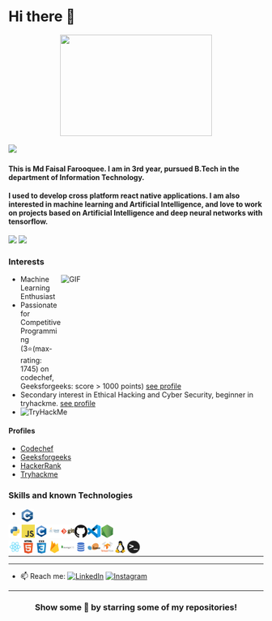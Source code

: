 # Hi there 👋

<div align="center">
<img width="300" height="200" src="https://external-content.duckduckgo.com/iu/?u=https%3A%2F%2Fmedia3.giphy.com%2Fmedia%2Fh408T6Y5GfmXBKW62l%2Fgiphy.gif&f=1&nofb=1" />
</div>


<p align="left"> <img src="https://komarev.com/ghpvc/?username=Cotex05&label=Profile+Views&color=green&style=plastic%22%20alt=%22Cotex05" /> </p>

#### This is Md Faisal Farooquee. I am in 3rd year, pursued B.Tech in the department of Information Technology.
#### I used to develop cross platform react native applications. I am also interested in machine learning and Artificial Intelligence, and love to work on projects based on Artificial Intelligence and deep neural networks with tensorflow. 

<img src="https://github-readme-stats.vercel.app/api?username=Cotex05&&show_icons=true&title_color=ffffff&icon_color=bb2acf&text_color=daf7dc&bg_color=151515"> 
<img src="https://github-readme-stats.vercel.app/api/top-langs/?username=Cotex05&layout=compact&theme=tokyonight">

### Interests

<img align="right" alt="GIF" src="https://imgshare.io/images/2021/09/10/download.gif" width="400" height="200" />

* Machine Learning Enthusiast
* Passionate for Competitive Programming (3⭐(max-rating: 1745) on codechef, Geeksforgeeks: score > 1000 points) [see profile](https://www.codechef.com/users/faisal_5/)
* Secondary interest in Ethical Hacking and Cyber Security, beginner in tryhackme. [see profile](https://tryhackme.com/p/Butye)
* <img width="249" height="58" src="https://imgshare.io/images/2021/09/10/Butye.png" alt="TryHackMe" />


#### Profiles

* [Codechef](https://www.codechef.com/users/faisal_5/)
* [Geeksforgeeks](https://auth.geeksforgeeks.org/user/faisalfarooquee/practice/)
* [HackerRank](https://www.hackerrank.com/Faisal_Farooquee)
* [Tryhackme](https://tryhackme.com/p/Butye)

### Skills and known Technologies

<!--
To get your topics goto https://github.com/topics
Search for your topics, then open image of the icons that appear there and get that link.
Then paste the links along with the alt text. (optional)
-->
* <img align="left" alt="C++" width="26px" src="https://raw.githubusercontent.com/github/explore/80688e429a7d4ef2fca1e82350fe8e3517d3494d/topics/cpp/cpp.png" />
<img align="left" alt="Python" width="26px" src="https://raw.githubusercontent.com/github/explore/80688e429a7d4ef2fca1e82350fe8e3517d3494d/topics/python/python.png" />
<img align="left" alt="Javascript" width="26px" src="https://raw.githubusercontent.com/github/explore/80688e429a7d4ef2fca1e82350fe8e3517d3494d/topics/javascript/javascript.png" />
<img align="left" alt="C" width="26px" src="https://raw.githubusercontent.com/github/explore/80688e429a7d4ef2fca1e82350fe8e3517d3494d/topics/c/c.png" />
<img align="left" alt="Java" width="26px" src="https://raw.githubusercontent.com/github/explore/80688e429a7d4ef2fca1e82350fe8e3517d3494d/topics/java/java.png" />
<img align="left" alt="Git" width="26px" src="https://raw.githubusercontent.com/github/explore/80688e429a7d4ef2fca1e82350fe8e3517d3494d/topics/git/git.png" />
<img align="left" alt="GitHub" width="26px" src="https://raw.githubusercontent.com/github/explore/78df643247d429f6cc873026c0622819ad797942/topics/github/github.png" />
<img align="left" alt="Visual Studio Code" width="26px" src="https://raw.githubusercontent.com/github/explore/80688e429a7d4ef2fca1e82350fe8e3517d3494d/topics/visual-studio-code/visual-studio-code.png" />

<!-- Development -->
* <img align="left" alt="Nodejs" width="26px" src="https://raw.githubusercontent.com/github/explore/80688e429a7d4ef2fca1e82350fe8e3517d3494d/topics/nodejs/nodejs.png" />
<img align="left" alt="Reactjs & React Native" width="26px" src="https://raw.githubusercontent.com/github/explore/80688e429a7d4ef2fca1e82350fe8e3517d3494d/topics/react/react.png" />
<img align="left" alt="HTML5" width="26px" src="https://raw.githubusercontent.com/github/explore/80688e429a7d4ef2fca1e82350fe8e3517d3494d/topics/html/html.png" />
<img align="left" alt="CSS3" width="26px" src="https://raw.githubusercontent.com/github/explore/80688e429a7d4ef2fca1e82350fe8e3517d3494d/topics/css/css.png" />

<!-- Database -->
<img align="left" alt="Firebase" width="26px" src="https://raw.githubusercontent.com/github/explore/80688e429a7d4ef2fca1e82350fe8e3517d3494d/topics/firebase/firebase.png" />
<img align="left" alt="Mongodb" width="26px" src="https://raw.githubusercontent.com/github/explore/80688e429a7d4ef2fca1e82350fe8e3517d3494d/topics/mongodb/mongodb.png" />
<img align="left" alt="SQL" width="26px" src="https://raw.githubusercontent.com/github/explore/80688e429a7d4ef2fca1e82350fe8e3517d3494d/topics/sql/sql.png" />
<!-- Machine Learning -->
<img align="left" alt="Scikit-Learn" width="26px" src="https://raw.githubusercontent.com/github/explore/80688e429a7d4ef2fca1e82350fe8e3517d3494d/topics/scikit-learn/scikit-learn.png" />
<img align="left" alt="Tensorflow" width="26px" src="https://raw.githubusercontent.com/github/explore/80688e429a7d4ef2fca1e82350fe8e3517d3494d/topics/tensorflow/tensorflow.png" />
<!-- Linux -->
<img align="left" alt="Linux" width="26px" src="https://raw.githubusercontent.com/github/explore/80688e429a7d4ef2fca1e82350fe8e3517d3494d/topics/linux/linux.png" />
<img align="left" alt="Terminal" width="26px" src="https://raw.githubusercontent.com/github/explore/80688e429a7d4ef2fca1e82350fe8e3517d3494d/topics/terminal/terminal.png" />

<br>
<hr/>

***
-  📫  Reach me:
[![LinkedIn](https://img.shields.io/badge/LinkedIn-%40mdfaisalfarooquee-green)](https://www.linkedin.com/in/md-faisal-farooquee/)
[![Instagram](https://img.shields.io/badge/Instagram-%40faisal_farooquee_-red.svg)](https://www.instagram.com/faisal_farooquee/)
***

<div align="center">

### Show some 💚 by starring some of my repositories!

</div>

<!--
**Cotex05/Cotex05** is a ✨ _special_ ✨ repository because its `README.md` (this file) appears on your GitHub profile.

Here are some ideas to get you started:

- 🔭 I’m currently working on ...
- 🌱 I’m currently learning ...
- 👯 I’m looking to collaborate on ...
- 🤔 I’m looking for help with ...
- 💬 Ask me about ...
- 📫 How to reach me: ...
- 😄 Pronouns: ...
- ⚡ Fun fact: ...
-->
